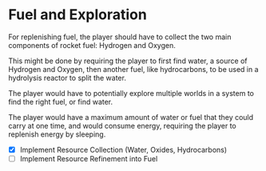 # Fuel and Exploration

For replenishing fuel, the player should have to collect the two main components
of rocket fuel: Hydrogen and Oxygen.

This might be done by requiring the player to first find water, a source of Hydrogen and Oxygen,
then another fuel, like hydrocarbons, to be used in a hydrolysis reactor to split the water.

The player would have to potentially explore multiple worlds in a system to find the right fuel,
or find water.

The player would have a maximum amount of water or fuel that they could carry at one time,
and would consume energy, requiring the player to replenish energy by sleeping.

- [x] Implement Resource Collection (Water, Oxides, Hydrocarbons)
- [ ] Implement Resource Refinement into Fuel